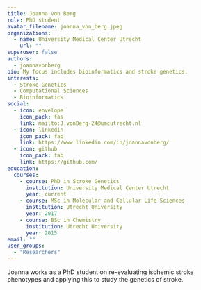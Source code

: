 ```yaml
---
title: Joanna von Berg
role: PhD student
avatar_filename: joanna_von_berg.jpeg
organizations:
  - name: University Medical Center Utrecht
    url: ""
superuser: false
authors:
  - joannavonberg
bio: My focus includes bioinformatics and stroke genetics.
interests:
  - Stroke Genetics
  - Computational Sciences
  - Bioinformatics
social:
  - icon: envelope
    icon_pack: fas
    link: mailto:J.vonBerg-24@umcutrecht.nl
  - icon: linkedin
    icon_pack: fab
    link: https://www.linkedin.com/in/joannavonberg/
  - icon: github
    icon_pack: fab
    link: https://github.com/
education:
  courses:
    - course: PhD in Stroke Genetics
      institution: University Medical Center Utrecht
      year: current
    - course: MSc in Molecular and Cellular Life Sciences
      institution: Utrecht University
      year: 2017
    - course: BSc in Chemistry
      institution: Utrecht University
      year: 2015
email: ""
user_groups:
  - "Researchers"
---
```

Joanna works as a PhD student on re-evaluating ischemic stroke phenotypes and applying this to study the genetics of stroke. 
